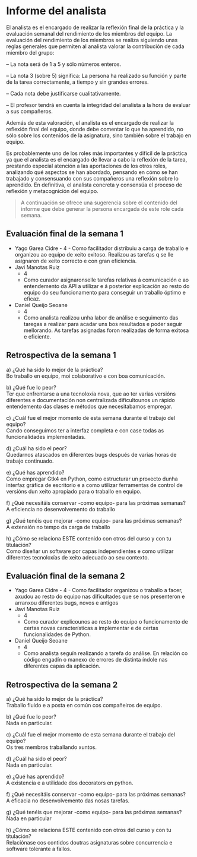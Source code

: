 # Informe del analista

  El analista es el encargado de realizar la reflexión final de la
  práctica y la evaluación semanal del rendimiento de los miembros del
  equipo. La evaluación del rendimiento de los miembros se realiza
  siguiendo unas reglas generales que permiten al analista valorar la
  contribución de cada miembro del grupo:

  – La nota será de 1 a 5 y sólo números enteros.
  
  – La nota 3 (sobre 5) significa: La persona ha realizado su función
    y parte de la tarea correctamente, a tiempo y sin grandes errores.
  
  – Cada nota debe justificarse cualitativamente.

  – El profesor tendrá en cuenta la integridad del analista a la hora
    de evaluar a sus compañeros.
  
  Además de esta valoración, el analista es el encargado de realizar
  la reflexión final del equipo, donde debe comentar lo que ha
  aprendido, no sólo sobre los contenidos de la asignatura, sino
  también sobre el trabajo en equipo.
  
  Es probablemente uno de los roles más importantes y difícil de la
  práctica ya que el analista es el encargado de llevar a cabo la
  reflexión de la tarea, prestando especial atención a las
  aportaciones de los otros roles, analizando qué aspectos se han
  abordado, pensando en cómo se han trabajado y consensuando con sus
  compañeros una reflexión sobre lo aprendido. En definitiva, el
  analista concreta y consensúa el proceso de reflexión y
  metacognición del equipo.


  > A continuación se ofrece una sugerencia sobre el contenido del
  > informe que debe generar la persona encargada de este role cada
  > semana.


## Evaluación final de la semana 1

   - Yago Garea Cidre
    - 4
    - Como facilitador distribuiu a carga de traballo e organizou ao equipo de xeito exitoso. Realizou as tarefas q se lle asignaron de xeito correcto e con gran eficiencia.
  - Javi Manotas Ruiz
    - 4
    - Como curador asignaronselle tarefas relativas á comunicación e ao entendemento da API a utilizar e á posterior explicación ao resto do equipo do seu funcionamento para conseguir un traballo óptimo e eficaz.
  - Daniel Queijo Seoane
    - 4
    - Como analista realizou unha labor de análise e seguimento das taregas a realizar para acadar uns bos resultados e poder seguir mellorando. As tarefas asignadas foron realizadas de forma exitosa e eficiente.

## Retrospectiva de la semana 1

  a) ¿Qué ha sido lo mejor de la práctica?<br>
  Bo traballo en equipo, moi colaborativo e con boa comunicación.
  
  b) ¿Qué fue lo peor?<br>
  Ter que enfrentarse a una tecnoloxía nova, que ao ter varias versións diferentes e documentación non centralizada
  dificultounos un rápido entendemento das clases e métodos que necesitabamos empregar.

  c) ¿Cuál fue el mejor momento de esta semana durante el trabajo del
     equipo?<br>
  Cando conseguimos ter a interfaz completa e con case todas as funcionalidades implementadas.

  d) ¿Cuál ha sido el peor?<br>
  Quedarnos atascados en diferentes bugs después de varias horas de trabajo continuado.

  e) ¿Qué has aprendido?<br>
  Como empregar Gtk4 en Python, como estructurar un proxecto dunha interfaz gráfica de escritorio e a como utilizar 
  ferramentas de control de versións dun xeito apropiado para o traballo en equipo. 

  f) ¿Qué necesitáis conservar -como equipo- para las próximas semanas?<br>
  A eficiencia no desenvolvemento do traballo

  g) ¿Qué tenéis que mejorar -como equipo- para las próximas semanas?<br>
  A extensión no tempo da carga de traballo

  h) ¿Cómo se relaciona ESTE contenido con otros del curso y con tu
  titulación?<br>
  Como diseñar un software por capas independientes e como utilizar diferentes tecnoloxías de xeito adecuado ao seu contexto.    

  
## Evaluación final de la semana 2

   - Yago Garea Cidre
    - 4
    - Como facilitador organizou o traballo a facer, axudou ao resto do equipo nas dificultades que se nos presenteron e arranxou diferentes bugs, novos e antigos
  - Javi Manotas Ruiz
    - 4
    - Como curador explicounos ao resto do equipo o funcionamento de certas novas características a implementar e de certas funcionalidades de Python.
  - Daniel Queijo Seoane
    - 4
    - Como analista seguín realizando a tarefa do análise. En relación co código engadín o manexo de errores de distinta índole nas diferentes capas da aplicación.

## Retrospectiva de la semana 2

  a) ¿Qué ha sido lo mejor de la práctica?<br>
  Traballo fluido e a posta en común cos compañeiros de equipo.
  
  b) ¿Qué fue lo peor?<br>
  Nada en particular.

  c) ¿Cuál fue el mejor momento de esta semana durante el trabajo del
     equipo?<br>
  Os tres membros traballando xuntos.

  d) ¿Cuál ha sido el peor?<br>
  Nada en particular.

  e) ¿Qué has aprendido?<br>
  A existencia e a utilidade dos decorators en python.

  f) ¿Qué necesitáis conservar -como equipo- para las próximas semanas?<br>
  A eficacia no desenvolvemento das nosas tarefas.

  g) ¿Qué tenéis que mejorar -como equipo- para las próximas semanas?<br>
  Nada en particular

  h) ¿Cómo se relaciona ESTE contenido con otros del curso y con tu
  titulación?<br>
  Relaciónase cos contidos doutras asignaturas sobre concurrencia e software tolerante a fallos.
